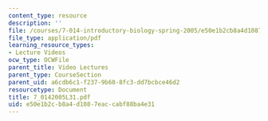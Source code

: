 ```yaml
---
content_type: resource
description: ''
file: /courses/7-014-introductory-biology-spring-2005/e50e1b2cb8a4d1087eaccabf88ba4e31_7_0142005L31.pdf
file_type: application/pdf
learning_resource_types:
- Lecture Videos
ocw_type: OCWFile
parent_title: Video Lectures
parent_type: CourseSection
parent_uid: a6cdb6c1-f237-9b60-8fc3-dd7bcbce46d2
resourcetype: Document
title: 7_0142005L31.pdf
uid: e50e1b2c-b8a4-d108-7eac-cabf88ba4e31
---
```


